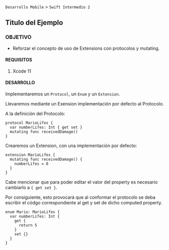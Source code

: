 `Desarrollo Mobile` > `Swift Intermedio 2`

## Titulo del Ejemplo

### OBJETIVO

- Reforzar el concepto de uso de Extensions con protocolos y mutating.

#### REQUISITOS

1. Xcode 11

#### DESARROLLO

Implementaremos un `Protocol`, un `Enum` y un `Extension`.

Llevaremos mediante un Exension implementación por defecto al Protocolo.

A la definición del Protocolo:
```
protocol MarioLifes {
  var numberLifes: Int { get set }
  mutating func receivedDamage()
}
```

Crearemos un Extension, con una implementación por defecto:
```
extension MarioLifes {
  mutating func receivedDamage() {
    numberLifes = 0
  }
}
```
Cabe mencionar que para poder editar el valor del property es necesario cambiarlo a `{ get set }`.

Por consiguiente, esto provocará que al conformar el protocolo se deba escribir el códgo correspondiente al get y set de dicho computed property.

```
enum Mario: MarioLifes {
  var numberLifes: Int {
    get {
      return 5
    }
    set {}
  }
}
```


